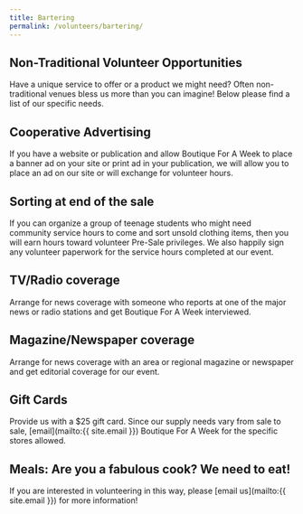 ```yaml
---
title: Bartering
permalink: /volunteers/bartering/
---
```


## Non-Traditional Volunteer Opportunities

Have a unique service to offer or a product we might need? Often non-traditional venues bless us more than you can imagine! Below please find a list of our specific needs.

## Cooperative Advertising

If you have a website or publication and allow Boutique For A Week to place a banner ad on your site or print ad in your publication, we will allow you to place an ad on our site or will exchange for volunteer hours.

## Sorting at end of the sale

If you can organize a group of teenage students who might need community service hours to come and sort unsold clothing items, then you will earn hours toward volunteer Pre-Sale privileges. We also happily sign any volunteer paperwork for the service hours completed at our event.

## TV/Radio coverage

Arrange for news coverage with someone who reports at one of the major news or radio stations and get Boutique For A Week interviewed.

## Magazine/Newspaper coverage

Arrange for news coverage with an area or regional magazine or newspaper and get editorial coverage for our event.

## Gift Cards

Provide us with a $25 gift card. Since our supply needs vary from sale to sale, [email](mailto:{{ site.email }}) Boutique For A Week for the specific stores allowed.

## Meals: Are you a fabulous cook? We need to eat!

If you are interested in volunteering in this way, please [email us](mailto:{{ site.email }}) for more information!
